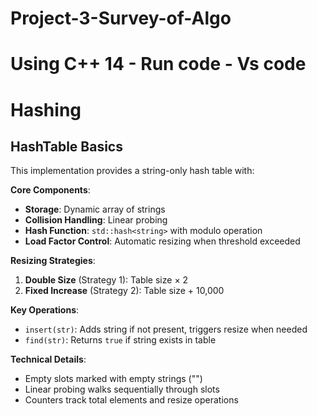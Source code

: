# Project-3-Survey-of-Algo

# Using C++ 14 - Run code - Vs code

# Hashing

## HashTable Basics

This implementation provides a string-only hash table with:

**Core Components**:
- **Storage**: Dynamic array of strings
- **Collision Handling**: Linear probing
- **Hash Function**: `std::hash<string>` with modulo operation
- **Load Factor Control**: Automatic resizing when threshold exceeded

**Resizing Strategies**:
1. **Double Size** (Strategy 1): Table size × 2
2. **Fixed Increase** (Strategy 2): Table size + 10,000

**Key Operations**:
- `insert(str)`: Adds string if not present, triggers resize when needed
- `find(str)`: Returns `true` if string exists in table

**Technical Details**:
- Empty slots marked with empty strings ("")
- Linear probing walks sequentially through slots
- Counters track total elements and resize operations